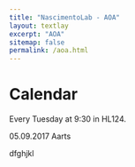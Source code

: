```yaml
---
title: "NascimentoLab - AOA"
layout: textlay
excerpt: "AOA"
sitemap: false
permalink: /aoa.html
---
```


# Calendar

Every Tuesday at 9:30 in HL124.

05.09.2017 Aarts

dfghjkl

